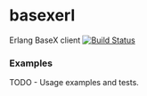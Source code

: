# basexerl

Erlang BaseX client [![Build Status](https://travis-ci.org/zadean/basexerl.svg?branch=master)](https://travis-ci.org/zadean/basexerl)

### Examples

TODO - Usage examples and tests.

